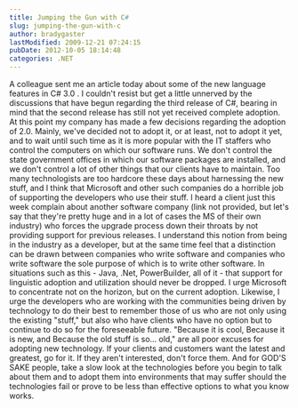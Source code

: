 ```yaml
---
title: Jumping the Gun with C#
slug: jumping-the-gun-with-c
author: bradygaster
lastModified: 2009-12-21 07:24:15
pubDate: 2012-10-05 18:14:48
categories: .NET
---
```


A colleague sent me an article today about
<a>some of the new language features in C# 3.0</a> . I couldn&apos;t resist but get a little unnerved by the discussions that have begun regarding the third release of C#, bearing in mind that the second release has still not yet received complete adoption. At
this point my company has made a few decisions regarding the adoption of 2.0. Mainly, we&apos;ve decided not to adopt it, or at least, not to adopt it yet, and to wait until such time as it is more popular with the IT staffers who control the computers on
which our software runs. We don&apos;t control the state government offices in which our software packages are installed, and we don&apos;t control a lot of other things that our clients have to maintain. Too many technologists are too hardcore these days about
harnessing the new stuff, and I think that Microsoft and other such companies do a horrible job of supporting the developers who use their stuff. I heard a client just this week complain about another software company (link not provided, but let&apos;s say
that they&apos;re pretty huge and in a lot of cases the MS of their own industry) who forces the upgrade process down their throats by not providing support for previous releases. I understand this notion from being in the industry as a developer, but at the
same time feel that a distinction can be drawn between companies who write software and companies who write software the sole purpose of which is to write other software. In situations such as this - Java, .Net, PowerBuilder, all of it - that support
for linguistic adoption and utilization should never be dropped. I urge Microsoft to concentrate not on the horizon, but on the current adoption. Likewise, I urge the developers who are working with the communities being driven by technology to do their
best to remember those of us who are not only using the existing &quot;stuff,&quot; but also who have clients who have no option but to continue to do so for the foreseeable future. &quot;Because it is cool, Because it is new, and Because the old stuff is so... old,&quot;
are all poor excuses for adopting new technology. If your clients and customers want the latest and greatest, go for it. If they aren&apos;t interested, don&apos;t force them. And for GOD&apos;S SAKE people, take a slow look at the technologies before you begin to talk
about them and to adopt them into environments that may suffer should the technologies fail or prove to be less than effective options to what you know works.
